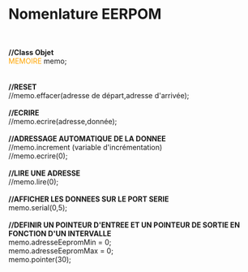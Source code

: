 <h1>Nomenlature EERPOM</h1>
<br>

<b>//Class    Objet</b><br>
<span style="color:orange;">MEMOIRE</span>   memo;<br>
<br><br>
  <b>//RESET</b><br>
  //memo.effacer(adresse de départ,adresse d'arrivée);<br>
  <br>
  <b>//ECRIRE</b><br>
  //memo.ecrire(adresse,donnée);<br>
  <br>
  <b>//ADRESSAGE AUTOMATIQUE DE LA DONNEE</b><br>
  //memo.increment (variable d'incrémentation)<br>
  //memo.ecrire(0);  <br>
<br>
  <b>//LIRE UNE ADRESSE</b><br>
  //memo.lire(0);<br>
<br>
  <b>//AFFICHER LES DONNEES SUR LE PORT SERIE</b><br>
  memo.serial(0,5);<br>
    <br>
  <b>//DEFINIR UN POINTEUR D'ENTREE ET UN POINTEUR DE SORTIE EN FONCTION D'UN INTERVALLE</b><br>
  memo.adresseEepromMin = 0;<br>
  memo.adresseEepromMax = 0;<br>
  memo.pointer(30);<br>
